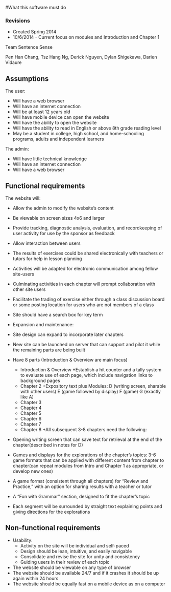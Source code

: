 #What this software must do

### Revisions
* Created Spring 2014
* 10/6/2014 - Current focus on modules and Introduction and Chapter 1

Team Sentence Sense

Pen Han Chang, Tsz Hang Ng, Derick Nguyen, Dylan Shigekawa, Darien Vidaure

## Assumptions

The user:

+ Will have a web browser
+ Will have an internet connection
+ Will be at least 12 years old
+ Will have mobile device can open the website
+ Will have the ability to open the website
+ Will have the ability to read in English or above 8th grade reading level
+ May be a student in college, high school, and home-schooling programs, adults and independent learners

The admin:

+ Will have little technical knowledge
+ Will have an internet connection
+ Will have a web browser


## Functional requirements

The website will:

+ Allow the admin to modify the website’s content

+ Be viewable on screen sizes 4x6 and larger

+ Provide  tracking, diagnostic analysis, evaluation, and recordkeeping of user activity for use by the sponsor as feedback

+ Allow interaction between users
+ The results of exercises could be shared electronically with teachers or tutors for help in lesson planning
+ Activities will be adapted for electronic communication among fellow site-users
+ Culminating activities in each chapter will prompt collaboration with other site users

+ Facilitate the trading of exercise either through a class discussion board or some posting location for users who are not members of a class

+ Site should have a search box for key term

+ Expansion and maintenance:
+ Site design can expand to incorporate later chapters
+ New site can be launched on server that can support and pilot it while the remaining parts are being built

+ Have 8 parts (Introduction & Overview are main focus)
  + Introduction & Overview
+Establish a hit counter and a tally system to evaluate use of each page, which include navigation links to background pages
  + Chapter 2
      +Expository text plus Modules:
    D (writing screen, sharable with other users)
E (game followed by display)
     F (game)
     G (exactly like A)
  + Chapter 3
  + Chapter 4
  + Chapter 5
  + Chapter 6
  + Chapter 7
  + Chapter 8
+All subsequent 3-8 chapters need the following: 

 + Opening writing screen that can save text for retrieval at the end of the chapter(described in notes for D)

 + Games and displays for the explorations of the chapter’s topics: 3-6 game formats that can be applied with different content from chapter to chapter(can repeat modules from Intro and Chapter 1 as appropriate, or develop new ones)

 + A game format (consistent through all chapters) for “Review and Practice,” with an option for sharing results with a teacher or tutor

 + A “Fun with Grammar” section, designed to fit the chapter’s topic

 + Each segment will be surrounded by straight text explaining points and giving directions for the explorations



## Non-functional requirements

+ Usability:
  + Activity on the site will be individual and self-paced
  + Design should be lean, intuitive, and easily navigable
  + Consolidate and revise the site for unity and consistency
  + Guiding users in their review of each topic
+ The website should be viewable on any type of browser
+ The website should be available 24/7 and if it crashes it should be up again within 24 hours
+ The website should be equally fast on a mobile device as on a computer
 
